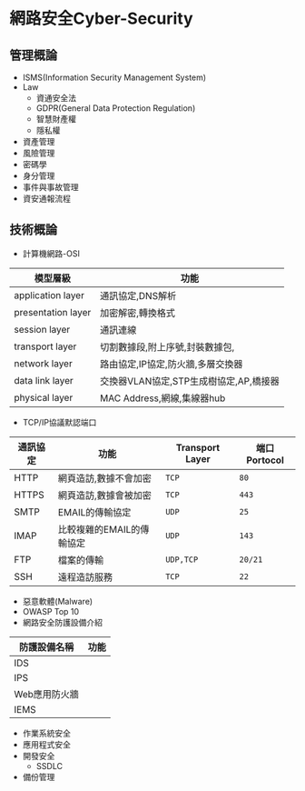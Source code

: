 # 網路安全Cyber-Security
## 管理概論
- ISMS(Information Security Management System)
- Law
  - 資通安全法
  - GDPR(General Data Protection Regulation)
  - 智慧財產權
  - 隱私權
- 資產管理
- 風險管理
- 密碼學
- 身分管理
- 事件與事故管理
- 資安通報流程
## 技術概論
- 計算機網路-OSI

|模型層級|功能|
|---------|-----|
|application layer|通訊協定,DNS解析|
|presentation layer|加密解密,轉換格式|
|session layer|通訊連線|
|transport layer|切割數據段,附上序號,封裝數據包,|
|network layer|路由協定,IP協定,防火牆,多層交換器|
|data link layer|交換器VLAN協定,STP生成樹協定,AP,橋接器|
|physical layer|MAC Address,網線,集線器hub|

- TCP/IP協議默認端口

|通訊協定|功能| Transport Layer|端口Portocol|
|---------|---------|---------|---------|
|HTTP|網頁造訪,數據不會加密|`TCP`|`80`|
|HTTPS|網頁造訪,數據會被加密|`TCP`|`443`|
|SMTP|EMAIL的傳輸協定|`UDP`|`25`|
|IMAP|比較複雜的EMAIL的傳輸協定|`UDP`|`143`|
|FTP|檔案的傳輸|`UDP,TCP`|`20/21`|
|SSH|遠程造訪服務|`TCP`|`22`|

- 惡意軟體(Malware)
- OWASP Top 10
- 網路安全防護設備介紹

|防護設備名稱|功能|
|---------|-----|
|IDS||
|IPS||
|Web應用防火牆||
|IEMS||


- 作業系統安全
- 應用程式安全
- 開發安全
  - SSDLC
- 備份管理
